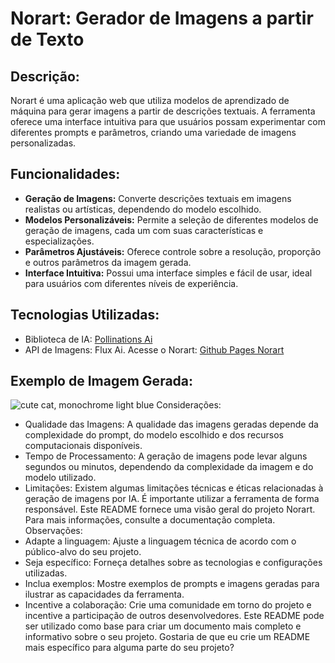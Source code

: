 # Norart: Gerador de Imagens a partir de Texto

## Descrição:
Norart é uma aplicação web que utiliza modelos de aprendizado de máquina para gerar imagens a partir de descrições textuais. A ferramenta oferece uma interface intuitiva para que usuários possam experimentar com diferentes prompts e parâmetros, criando uma variedade de imagens personalizadas.

## Funcionalidades:
 * **Geração de Imagens:** Converte descrições textuais em imagens realistas ou artísticas, dependendo do modelo escolhido.
 * **Modelos Personalizáveis:** Permite a seleção de diferentes modelos de geração de imagens, cada um com suas características e especializações.
 * **Parâmetros Ajustáveis:** Oferece controle sobre a resolução, proporção e outros parâmetros da imagem gerada.
 * **Interface Intuitiva:** Possui uma interface simples e fácil de usar, ideal para usuários com diferentes níveis de experiência.

## Tecnologias Utilizadas:
 * Biblioteca de IA: [Pollinations Ai](https://pollinations.ai/)
 * API de Imagens: Flux Ai.
Acesse o Norart: [Github Pages Norart](https://suntzar.github.io/Norart/)

## Exemplo de Imagem Gerada:
![cute cat, monochrome light blue](https://image.pollinations.ai/prompt/cute%20cat%2C%20monochrome%20light%20blue?model=turbo&amp;width=1000&amp;height=1000&amp;nologo=true&amp;seed=13789431)
Considerações:
 * Qualidade das Imagens: A qualidade das imagens geradas depende da complexidade do prompt, do modelo escolhido e dos recursos computacionais disponíveis.
 * Tempo de Processamento: A geração de imagens pode levar alguns segundos ou minutos, dependendo da complexidade da imagem e do modelo utilizado.
 * Limitações: Existem algumas limitações técnicas e éticas relacionadas à geração de imagens por IA. É importante utilizar a ferramenta de forma responsável.
Este README fornece uma visão geral do projeto Norart. Para mais informações, consulte a documentação completa.
Observações:
 * Adapte a linguagem: Ajuste a linguagem técnica de acordo com o público-alvo do seu projeto.
 * Seja específico: Forneça detalhes sobre as tecnologias e configurações utilizadas.
 * Inclua exemplos: Mostre exemplos de prompts e imagens geradas para ilustrar as capacidades da ferramenta.
 * Incentive a colaboração: Crie uma comunidade em torno do projeto e incentive a participação de outros desenvolvedores.
Este README pode ser utilizado como base para criar um documento mais completo e informativo sobre o seu projeto.
Gostaria de que eu crie um README mais específico para alguma parte do seu projeto?
